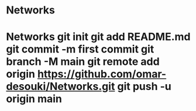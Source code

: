 # Networks
# Networks git init git add README.md git commit -m first commit git branch -M main git remote add origin https://github.com/omar-desouki/Networks.git git push -u origin main
